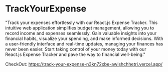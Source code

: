 # TrackYourExpense

"Track your expenses effortlessly with our React.js Expense Tracker. This intuitive web application simplifies budget management, allowing you to record income and expenses seamlessly. Gain valuable insights into your financial habits, visualize your spending, and make informed decisions. With a user-friendly interface and real-time updates, managing your finances has never been easier. Start taking control of your money today with our React.js Expense Tracker and pave the way to financial well-being."



CheckOut: https://track-your-expense-n3kn72xbe-awishchhetri.vercel.app/
